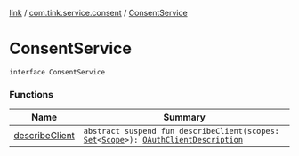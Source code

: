 [link](../../index.md) / [com.tink.service.consent](../index.md) / [ConsentService](./index.md)

# ConsentService

`interface ConsentService`

### Functions

| Name | Summary |
|---|---|
| [describeClient](describe-client.md) | `abstract suspend fun describeClient(scopes: `[`Set`](https://kotlinlang.org/api/latest/jvm/stdlib/kotlin.collections/-set/index.html)`<`[`Scope`](../../com.tink.model.user/-scope/index.md)`>): `[`OAuthClientDescription`](../../com.tink.model.consent/-o-auth-client-description/index.md) |
